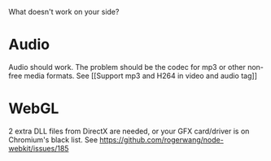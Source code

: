 What doesn't work on your side?

# Audio
Audio should work. The problem should be the codec for mp3 or other non-free media formats. See [[Support mp3 and H264 in video and audio tag]]

# WebGL
2 extra DLL files from DirectX are needed, or your GFX card/driver is on Chromium's black list. See https://github.com/rogerwang/node-webkit/issues/185